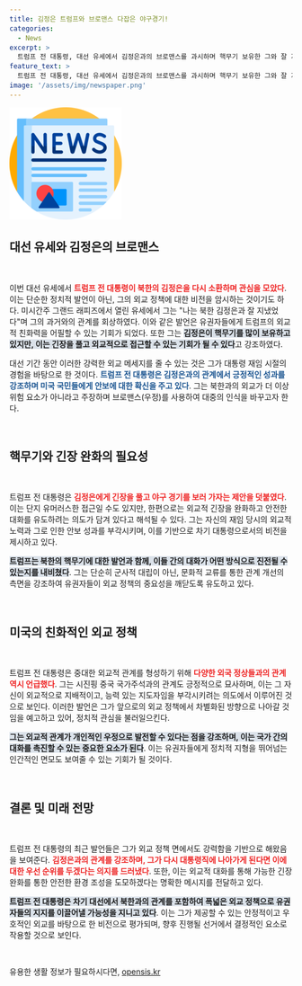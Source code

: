 ```yaml
---
title: 김정은 트럼프와 브로맨스 다잡은 야구경기!
categories:
  - News
excerpt: >
  트럼프 전 대통령, 대선 유세에서 김정은과의 브로맨스를 과시하며 핵무기 보유한 그와 잘 지냈다고 밝혀. 야구 경기를 함께 보자고 제안하며 북미 정상외교 재개 가능성을 암시했다. 클릭하고 트럼프의 전쟁 같은 유세 속 속내를 확인해보세요!
feature_text: >
  트럼프 전 대통령, 대선 유세에서 김정은과의 브로맨스를 과시하며 핵무기 보유한 그와 잘 지냈다고 밝혀. 야구 경기를 함께 보자고 제안하며 북미 정상외교 재개 가능성을 암시했다. 클릭하고 트럼프의 전쟁 같은 유세 속 속내를 확인해보세요!
image: '/assets/img/newspaper.png'
---
```


<p><img src="/assets/img/newspaper.png" alt="kimp 속보" /></p>

<h2 data-ke-size="size26">대선 유세와 김정은의 브로맨스</h2>

<p data-ke-size="size16">&nbsp;</p>

<p>이번 대선 유세에서 <b><span style="color: #ee2323;">트럼프 전 대통령이 북한의 김정은을 다시 소환하며 관심을 모았다</span></b>. 이는 단순한 정치적 발언이 아닌, 그의 외교 정책에 대한 비전을 암시하는 것이기도 하다. 미시간주 그랜드 래피즈에서 열린 유세에서 그는 "나는 북한 김정은과 잘 지냈었다"며 그의 과거와의 관계를 회상하였다. 이와 같은 발언은 유권자들에게 트럼프의 외교적 친화력을 어필할 수 있는 기회가 되었다. 또한 그는 <b><span style="background-color: #21538527;">김정은이 핵무기를 많이 보유하고 있지만, 이는 긴장을 풀고 외교적으로 접근할 수 있는 기회가 될 수 있다</span></b>고 강조하였다.</p>

<p>대선 기간 동안 이러한 강력한 외교 메세지를 줄 수 있는 것은 그가 대통령 재임 시절의 경험을 바탕으로 한 것이다. <b><span style="color: #1a5490;">트럼프 전 대통령은 김정은과의 관계에서 긍정적인 성과를 강조하며 미국 국민들에게 안보에 대한 확신을 주고 있다</span></b>. 그는 북한과의 외교가 더 이상 위험 요소가 아니라고 주장하며 브로맨스(우정)를 사용하여 대중의 인식을 바꾸고자 한다.</p>

<p data-ke-size="size16">&nbsp;</p>

<h2 data-ke-size="size26">핵무기와 긴장 완화의 필요성</h2>

<p data-ke-size="size16">&nbsp;</p>

<p>트럼프 전 대통령은 <b><span style="color: #ee2323;">김정은에게 긴장을 풀고 야구 경기를 보러 가자는 제안을 덧붙였다</span></b>. 이는 단지 유머러스한 접근일 수도 있지만, 한편으로는 외교적 긴장을 완화하고 안전한 대화를 유도하려는 의도가 담겨 있다고 해석될 수 있다. 그는 자신의 재임 당시의 외교적 노력과 그로 인한 안보 성과를 부각시키며, 이를 기반으로 차기 대통령으로서의 비전을 제시하고 있다. </p>

<p><b><span style="background-color: #21538527;">트럼프는 북한의 핵무기에 대한 발언과 함께, 이들 간의 대화가 어떤 방식으로 진전될 수 있는지를 내비쳤다</span></b>. 그는 단순히 군사적 대립이 아닌, 문화적 교류를 통한 관계 개선의 측면을 강조하여 유권자들이 외교 정책의 중요성을 깨닫도록 유도하고 있다.</p>

<p data-ke-size="size16">&nbsp;</p>

<h2 data-ke-size="size26">미국의 친화적인 외교 정책</h2>

<p data-ke-size="size16">&nbsp;</p>

<p>트럼프 전 대통령은 중대한 외교적 관계를 형성하기 위해 <b><span style="color: #ee2323;">다양한 외국 정상들과의 관계 역시 언급했다</span></b>. 그는 시진핑 중국 국가주석과의 관계도 긍정적으로 묘사하며, 이는 그 자신이 외교적으로 지배적이고, 능력 있는 지도자임을 부각시키려는 의도에서 이루어진 것으로 보인다. 이러한 발언은 그가 앞으로의 외교 정책에서 차별화된 방향으로 나아갈 것임을 예고하고 있어, 정치적 관심을 불러일으킨다.</p>

<p><b><span style="background-color: #21538527;">그는 외교적 관계가 개인적인 우정으로 발전할 수 있다는 점을 강조하며, 이는 국가 간의 대화를 촉진할 수 있는 중요한 요소가 된다</span></b>. 이는 유권자들에게 정치적 지형을 뛰어넘는 인간적인 면모도 보여줄 수 있는 기회가 될 것이다.</p>

<p data-ke-size="size16">&nbsp;</p>

<h2 data-ke-size="size26">결론 및 미래 전망</h2>

<p data-ke-size="size16">&nbsp;</p>

<p>트럼프 전 대통령의 최근 발언들은 그가 외교 정책 면에서도 강력함을 기반으로 해왔음을 보여준다. <b><span style="color: #ee2323;">김정은과의 관계를 강조하며, 그가 다시 대통령직에 나아가게 된다면 이에 대한 우선 순위를 두겠다는 의지를 드러냈다</span></b>. 또한, 이는 외교적 대화를 통해 가능한 긴장 완화를 통한 안전한 환경 조성을 도모하겠다는 명확한 메시지를 전달하고 있다.</p>

<p><b><span style="background-color: #21538527;">트럼프 전 대통령은 차기 대선에서 북한과의 관계를 포함하여 폭넓은 외교 정책으로 유권자들의 지지를 이끌어낼 가능성을 지니고 있다</span></b>. 이는 그가 제공할 수 있는 안정적이고 우호적인 외교를 바탕으로 한 비전으로 평가되며, 향후 진행될 선거에서 결정적인 요소로 작용할 것으로 보인다.</p>

<p data-ke-size="size16">&nbsp;</p>
유용한 생활 정보가 필요하시다면, <a href="https://opensis.kr" rel="dofollow">opensis.kr</a>


